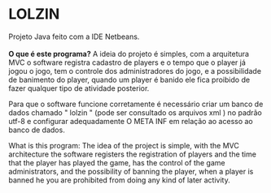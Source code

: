 # LOLZIN <br>
Projeto Java feito com a IDE Netbeans. <br>
<br>
<b>O que é este programa?</b> A ideia do projeto é simples, com a arquitetura MVC o software registra cadastro de players e o tempo que o player já jogou o jogo, tem o controle dos administradores do jogo, e a possibilidade de banimento do player, quando um player é banido ele fica proibido de fazer qualquer tipo de atividade posterior.

Para que o software funcione corretamente é necessário criar um banco de dados chamado " lolzin " (pode ser consultado os arquivos xml ) no padrão utf-8 e configurar adequadamente O META INF em relação ao acesso ao banco de dados.

What is this program: The idea of ​​the project is simple, with the MVC architecture the software registers the registration of players and the time that the player has played the game, has the control of the game administrators, and the possibility of banning the player, when a player is banned he you are prohibited from doing any kind of later activity.
